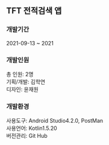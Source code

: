 ## TFT 전적검색 앱

### 개발기간
2021-09-13 ~ 2021

### 개발인원
총 인원: 2명<br>
기획/개발: 김학연<br>
디자인: 윤재원

### 개발환경
사용도구: Android Studio4.2.0, PostMan<br>
사용언어: Kotlin1.5.20<br>
버전관리: Git Hub
